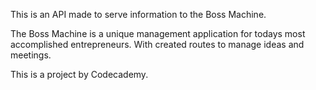 This is an API made to serve information to the Boss Machine.

The Boss Machine is a unique management application for todays most accomplished entrepreneurs. With created routes to manage ideas and meetings.

This is a project by Codecademy.
